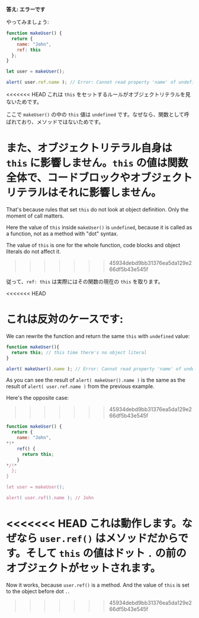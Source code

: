 **答え: エラーです**

やってみましょう:
```js run
function makeUser() {
  return {
    name: "John",
    ref: this
  };
}

let user = makeUser();

alert( user.ref.name ); // Error: Cannot read property 'name' of undefined
```

<<<<<<< HEAD
これは `this` をセットするルールがオブジェクトリテラルを見ないためです。

ここで `makeUser()` の中の `this` 値は `undefined` です。なぜなら、関数として呼ばれており、メソッドではないためです。

また、オブジェクトリテラル自身は `this` に影響しません。`this` の値は関数全体で、コードブロックやオブジェクトリテラルはそれに影響しません。
=======
That's because rules that set `this` do not look at object definition. Only the moment of call matters.

Here the value of `this` inside `makeUser()` is `undefined`, because it is called as a function, not as a method with "dot" syntax.

The value of `this` is one for the whole function, code blocks and object literals do not affect it.
>>>>>>> 45934debd9bb31376ea5da129e266df5b43e545f

従って、`ref: this` は実際にはその関数の現在の `this` を取ります。

<<<<<<< HEAD

これは反対のケースです:
=======
We can rewrite the function and return the same `this` with `undefined` value: 

```js run
function makeUser(){
  return this; // this time there's no object literal
}

alert( makeUser().name ); // Error: Cannot read property 'name' of undefined
```
As you can see the result of `alert( makeUser().name )` is the same as the result of `alert( user.ref.name )` from the previous example.

Here's the opposite case:
>>>>>>> 45934debd9bb31376ea5da129e266df5b43e545f

```js run
function makeUser() {
  return {
    name: "John",
*!*
    ref() {
      return this;
    }
*/!*
  };
}

let user = makeUser();

alert( user.ref().name ); // John
```

<<<<<<< HEAD
これは動作します。なぜなら `user.ref()` はメソッドだからです。そして `this` の値はドット `.` の前のオブジェクトがセットされます。
=======
Now it works, because `user.ref()` is a method. And the value of `this` is set to the object before dot `.`.
>>>>>>> 45934debd9bb31376ea5da129e266df5b43e545f
